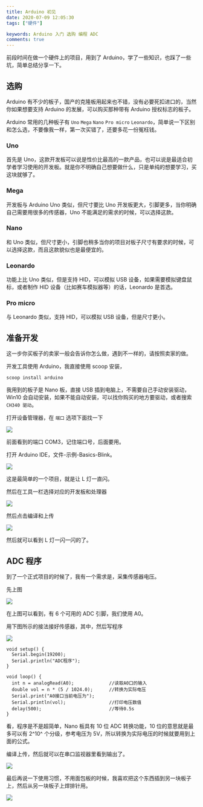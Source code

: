 ```yaml
---
title: Arduino 初见
date: 2020-07-09 12:05:30
tags: ["硬件"]

keywords: Arduino 入门 选购 编程 ADC
comments: true
---
```


前段时间在做一个硬件上的项目，用到了 Arduino，学了一些知识，也踩了一些坑，简单总结分享一下。

<!-- more -->

## 选购

Arduino 有不少的板子，国产的克隆板用起来也不错，没有必要死扣进口的，当然你如果想要支持 Arduino 的发展，可以购买那种带有 Arduino 授权标志的板子。

Arduino 常用的几种板子有 `Uno` `Mega` `Nano` `Pro micro` `Leonardo`，简单说一下区别和怎么选，不要像我一样，第一次买错了，还要多花一份冤枉钱。

### Uno

首先是 Uno，这款开发板可以说是性价比最高的一款产品，也可以说是最适合初学者学习使用的开发板。就是你不明确自己想要做什么，只是单纯的想要学习，买这块就够了。

### Mega

开发板与 Arduino Uno 类似，但尺寸要比 Uno 开发板更大，引脚更多，当你明确自己需要用很多的传感器，Uno 不能满足的需求的时候，可以选择这款。

### Nano

和 Uno 类似，但尺寸更小，引脚也稍多当你的项目对板子尺寸有要求的时候，可以选择这款，而且这款貌似也是最便宜的。

### Leonardo

功能上比 Uno 类似，但是支持 HID，可以模拟 USB 设备，如果需要模拟键盘鼠标，或者制作 HID 设备（比如赛车模拟器等）的话，Leonardo 是首选。

### Pro micro

与 Leonardo 类似，支持 HID，可以模拟 USB 设备，但是尺寸更小。

## 准备开发

这一步你买板子的卖家一般会告诉你怎么做，遇到不一样的，请按照卖家的做。

开发工具使用 Arduino，我直接使用 scoop 安装，

```
scoop install arduino
```

我用到的板子是 Nano 板，直接 USB 插到电脑上，不需要自己手动安装驱动，Win10 会自动安装，如果不能自动安装，可以找你购买的地方要驱动，或者搜索 `CH340 驱动`。

打开设备管理器，在 `端口` 选项下面找一下

![](/assets/img/2020/Snipaste_2020-07-09_11-48-09.png)

前面看到的端口 COM3，记住端口号，后面要用。

打开 Arduino IDE，文件-示例-Basics-Blink。

![](/assets/img/2020/Snipaste_2020-07-09_11-58-20.png)

这是最简单的一个项目，就是让 L 灯一直闪。

然后在工具一栏选择对应的开发板和处理器

![](/assets/img/2020/Snipaste_2020-07-09_14-03-23.png)

然后点击编译和上传

![](/assets/img/2020/Snipaste_2020-07-09_14-05-42.png)

然后就可以看到 L 灯一闪一闪的了。

## ADC 程序

到了一个正式项目的时候了，我有一个需求是，采集传感器电压。

先上图

![](/assets/img/2020/Pinout-NANO_latest.png)

在上图可以看到，有 6 个可用的 ADC 引脚，我们使用 A0。

用下图所示的接法接好传感器，其中，然后写程序

![](/assets/img/2020/Snipaste_2020-07-09_16-55-48.png)

```
void setup() {
  Serial.begin(19200);
  Serial.println("ADC程序");
}

void loop() {
  int n = analogRead(A0);             //读取A0口的输入
  double vol = n * (5 / 1024.0);      //转换为实际电压
  Serial.print("A0接口当前电压为");
  Serial.println(vol);                //打印电压数值
  delay(500);                         //等待0.5s
}
```

看，程序是不是超简单，Nano 板具有 10 位 ADC 转换功能，10 位的意思就是最多可以有 2^10^ 个分级，参考电压为 5V，所以转换为实际电压的时候就要用到上面的公式。

编译上传，然后就可以在串口监视器里看到输出了。

![](/assets/img/2020/Snipaste_2020-07-09_17-01-48.png)


最后再说一下使用习惯，不用面包板的时候，我喜欢把这个东西插到另一块板子上，然后从另一块板子上焊排针用。

![](/assets/img/2020/20200709-1721.jpg)